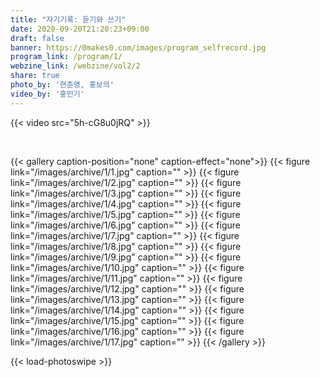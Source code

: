 ```yaml
---
title: "자기기록: 듣기와 쓰기"
date: 2020-09-20T21:20:23+09:00
draft: false
banner: https://0makes0.com/images/program_selfrecord.jpg
program_link: /program/1/
webzine_link: /webzine/vol2/2
share: true
photo_by: '현준영, 홍보의'
video_by: '홍민기'
---
```


{{< video src="5h-cG8u0jRQ" >}}

<br/>

{{< gallery caption-position="none" caption-effect="none">}}
{{< figure link="/images/archive/1/1.jpg" caption="" >}}
{{< figure link="/images/archive/1/2.jpg" caption="" >}}
{{< figure link="/images/archive/1/3.jpg" caption="" >}}
{{< figure link="/images/archive/1/4.jpg" caption="" >}}
{{< figure link="/images/archive/1/5.jpg" caption="" >}}
{{< figure link="/images/archive/1/6.jpg" caption="" >}}
{{< figure link="/images/archive/1/7.jpg" caption="" >}}
{{< figure link="/images/archive/1/8.jpg" caption="" >}}
{{< figure link="/images/archive/1/9.jpg" caption="" >}}
{{< figure link="/images/archive/1/10.jpg" caption="" >}}
{{< figure link="/images/archive/1/11.jpg" caption="" >}}
{{< figure link="/images/archive/1/12.jpg" caption="" >}}
{{< figure link="/images/archive/1/13.jpg" caption="" >}}
{{< figure link="/images/archive/1/14.jpg" caption="" >}}
{{< figure link="/images/archive/1/15.jpg" caption="" >}}
{{< figure link="/images/archive/1/16.jpg" caption="" >}}
{{< figure link="/images/archive/1/17.jpg" caption="" >}}
{{< /gallery >}}

{{< load-photoswipe >}}
